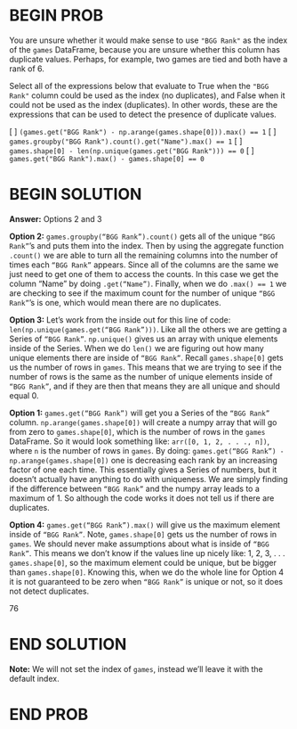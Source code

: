 # BEGIN PROB

You are unsure whether it would make sense to use `"BGG Rank"` as the index of the `games` DataFrame, because you are unsure whether this column has duplicate values. Perhaps, for example, two games are tied and both have a rank of 6.

Select all of the expressions below that evaluate to True when the `"BGG Rank"` column could be used as the index (no duplicates), and False when it could not be used as the index (duplicates). In other words, these are the expressions that can be used to detect the presence of duplicate values.

[ ] `(games.get("BGG Rank") - np.arange(games.shape[0])).max() == 1`
[ ] `games.groupby("BGG Rank").count().get("Name").max() == 1`
[ ] `games.shape[0] - len(np.unique(games.get("BGG Rank"))) == 0`
[ ] `games.get("BGG Rank").max() - games.shape[0] == 0`

# BEGIN SOLUTION

**Answer:** Options 2 and 3

**Option 2:** `games.groupby(“BGG Rank”).count()` gets all of the unique `“BGG Rank”`’s and puts them into the index. Then by using the aggregate function `.count()` we are able to turn all the remaining columns into the number of times each `“BGG Rank”` appears. Since all of the columns are the same we just need to get one of them to access the counts. In this case we get the column “Name” by doing `.get(“Name”)`. Finally, when we do `.max() == 1` we are checking to see if the maximum count for the number of unique `“BGG Rank”`’s is one, which would mean there are no duplicates.

**Option 3:** Let’s work from the inside out for this line of code: `len(np.unique(games.get(“BGG Rank”)))`. Like all the others we are getting a Series of `“BGG Rank”`. `np.unique()` gives us an array with unique elements inside of the Series. When we do `len()` we are figuring out how many unique elements there are inside of `“BGG Rank”`. Recall `games.shape[0]` gets us the number of rows in `games`. This means that we are trying to see if the number of rows is the same as the number of unique elements inside of `“BGG Rank”`, and if they are then that means they are all unique and should equal 0.

**Option 1:** `games.get(“BGG Rank”)` will get you a Series of the `“BGG Rank”` column. `np.arange(games.shape[0])` will create a numpy array that will go from zero to `games.shape[0]`, which is the number of rows in the `games` DataFrame. So it would look something like: `arr([0, 1, 2, . . ., n])`, where `n` is the number of rows in `games`. By doing: `games.get(“BGG Rank”) - np.arange(games.shape[0])` one is decreasing each rank by an increasing factor of one each time. This essentially gives a Series of numbers, but it doesn’t actually have anything to do with uniqueness. We are simply finding if the difference between `“BGG Rank”` and the numpy array leads to a maximum of 1. So although the code works it does not tell us if there are duplicates.

**Option 4:** `games.get(“BGG Rank”).max()` will give us the maximum element inside of `“BGG Rank”`. Note, `games.shape[0]` gets us the number of rows in `games`. We should never make assumptions about what is inside of `“BGG Rank”`. This means we don’t know if the values line up nicely like: 1, 2, 3, . . . `games.shape[0]`, so the maximum element could be unique, but be bigger than `games.shape[0]`. Knowing this, when we do the whole line for Option 4 it is not guaranteed to be zero when `“BGG Rank”` is unique or not, so it does not detect duplicates.

<average>76</average>

# END SOLUTION

**Note:** We will not set the index of `games`, instead we’ll leave it with the default index.

# END PROB
